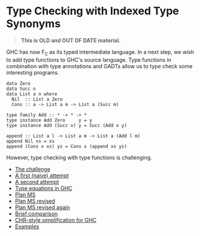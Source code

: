 # Type Checking with Indexed Type Synonyms

> **This is OLD and OUT OF DATE material.**


GHC has now F<sub>C</sub> as its typed intermediate language.
In a next step, we wish to add type functions to
GHC's source language.  Type functions in combination
with type annotations and GADTs allow us to type check
some interesting programs.

```wiki
data Zero
data Succ n
data List a n where
  Nil  :: List a Zero
  Cons :: a -> List a m -> List a (Succ m)

type family Add :: * -> * -> *
type instance Add Zero     y = y
type instance Add (Succ x) y = Succ (Add x y)

append :: List a l -> List a m -> List a (Add l m)
append Nil xs = xs
append (Cons x xs) ys = Cons x (append xs ys)
```


However, type checking with type functions is challenging.

- [The challenge](type-functions-syn-tc/challenge)
- [A first (naive) attempt](type-functions-syn-tc/naive)
- [A second attempt](type-functions-syn-tc/second)
- [Type equations in GHC](type-functions-syn-tc/ghc)
- [Plan MS](type-functions-syn-tc/plan-ms)
- [Plan MS revised](type-functions-syn-tc/plan-ms-revised)
- [Plan MS revised again](type-functions-syn-tc/plan-ms-revised2)
- [Brief comparison](type-functions-syn-tc/comparison)
- [CHR-style simplification for GHC](type-functions-syn-tc/ghc-chr)
- [Examples](type-functions-syn-tc/ghc-chr-examples)